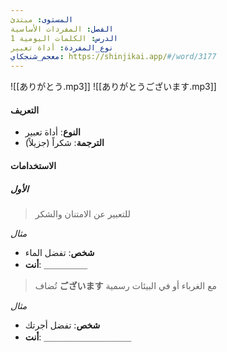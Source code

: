 ```yaml
---
المستوى: مبتدئ
الفصل: المفردات الأساسية
الدرس: الكلمات اليومية 1
نوع_المفردة: أداة تعبير
معجم_شنجكاي: https://shinjikai.app/#/word/3177
---
```


![[ありがとう.mp3]]
![[ありがとうございます.mp3]]

#### التعريف

- **النوع**: أداة تعبير
- **الترجمة**: شكراً (جزيلاً)

#### الاستخدامات

##### الأول

> للتعبير عن الامتنان والشكر

_مثال_
- **شخص**: تفضل الماء
- **أنت**: ＿＿＿＿＿

> تُضاف **ございます** مع الغرباء أو في البيئات رسمية

_مثال_
- **شخص**: تفضل أجرتك
- **أنت**: ＿＿＿＿＿＿＿＿＿＿
